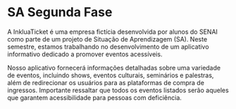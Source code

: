 # SA Segunda Fase
A InkluaTicket é uma empresa fictícia desenvolvida por alunos do SENAI como parte de um projeto de Situação de Aprendizagem (SA). Neste semestre, estamos trabalhando no desenvolvimento de um aplicativo informativo dedicado a promover eventos acessíveis.

Nosso aplicativo fornecerá informações detalhadas sobre uma variedade de eventos, incluindo shows, eventos culturais, seminários e palestras, além de redirecionar os usuários para as plataformas de compra de ingressos. Importante ressaltar que todos os eventos listados serão aqueles que garantem acessibilidade para pessoas com deficiência.


